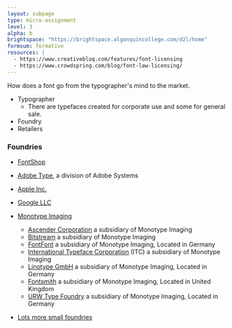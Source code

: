 ```yaml
---
layout: subpage
type: micro-assignment
level: 3
alpha: b
brightspace: "https://brightspace.algonquincollege.com/d2l/home"
formsum: formative
resources: |
  - https://www.creativebloq.com/features/font-licensing
  - https://www.crowdspring.com/blog/font-law-licensing/
---
```

How does a font go from the typographer's mind to the market.

- Typographer
	- There are typefaces created for corporate use and some for general sale.
- Foundry
- Retailers

### Foundries

- [FontShop](https://www.fontshop.com)
- [Adobe Type](https://en.wikipedia.org/wiki/Apple_Inc.), a division of Adobe Systems
- [Apple Inc.](https://developer.apple.com/videos/play/wwdc2020/10175/)
- [Google LLC](https://fonts.google.com)
- [Monotype Imaging](https://www.monotype.com)
  - [Ascender Corporation](https://www.fontshop.com/foundries/ascender) a subsidiary of Monotype Imaging
  - [Bitstream](https://www.myfonts.com/foundry/Bitstream/) a subsidiary of Monotype Imaging
  - [FontFont](https://www.fontshop.com/foundries/fontfont) a subsidiary of Monotype Imaging, Located in Germany
  - [International Typeface Corporation](https://en.wikipedia.org/wiki/International_Typeface_Corporation) (ITC) a subsidiary of Monotype Imaging
  - [Linotype GmbH](https://www.linotype.com) a subsidiary of Monotype Imaging, Located in Germany
  - [Fontsmith](https://www.fontsmith.com) a subsidiary of Monotype Imaging, Located in United Kingdom
  - [URW Type Foundry](https://en.wikipedia.org/wiki/URW_Type_Foundry) a subsidiary of Monotype Imaging, Located in Germany

- [Lots more small foundries](https://www.fontshop.com/foundries)

